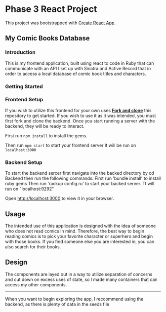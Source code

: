 # Phase 3 React Project

This project was bootstrapped with [Create React App](https://github.com/facebook/create-react-app).

## My Comic Books Database

### Introduction


This is my frontend application, built using react to code in Ruby that can communicate with an API I set up with Sinatra and Active Record that in order to access a local database of comic book titles and characters.


### Getting Started

### Frontend Setup

If you wish to utilize this frontend for your own uses [**Fork and clone**][fork link] this repository to get started. If you wish to use it as it was intended, you must first fork and clone the backend. Once you start running a server with the backend, they will be ready to interact.

[fork link]: https://github.com/GeoffreyOgembo/Comic-Books-Database-App/blob/main/README.md

First run 
`npm install` to install the gems.

Then run `npm start` to start your frontend server
It will be run on `localhost:3000` 

### Backend Setup
To start the backend sercer first navigate into the backed directory by cd Backend then run the following commands:
  First run
   'bundle install' to install ruby gems
Then run 'rackup config.ru' to start your backed server.
Tt will run on "localhost:9292"

Open [http://localhost:3000](http://localhost:3000) to view it in your browser.

## Usage
The intended use of this application is designed with the idea of someone who does not read comics in mind. Therefore, the best way to begin reading comics is to pick your favorite character or superhero and begin with those books. If you find someone else you are interested in, you can also search for their books.


## Design
The components are layed out in a way to utilize separation of concerns and cut down on excess uses of state, so I made many containers that can access my other components.





----
When you want to begin exploring the app, I reccommend using the backend, as there is plenty of data in the seeds file
